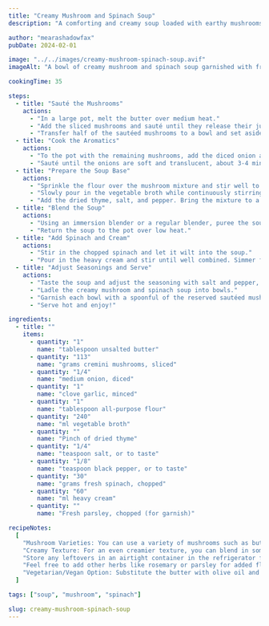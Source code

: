 ```yaml
---
title: "Creamy Mushroom and Spinach Soup"
description: "A comforting and creamy soup loaded with earthy mushrooms and nutritious spinach."

author: "mearashadowfax"
pubDate: 2024-02-01

image: "../../images/creamy-mushroom-spinach-soup.avif"
imageAlt: "A bowl of creamy mushroom and spinach soup garnished with fresh parsley"

cookingTime: 35

steps:
  - title: "Sauté the Mushrooms"
    actions:
      - "In a large pot, melt the butter over medium heat."
      - "Add the sliced mushrooms and sauté until they release their juices and become golden brown, about 8-10 minutes."
      - "Transfer half of the sautéed mushrooms to a bowl and set aside for garnish."
  - title: "Cook the Aromatics"
    actions:
      - "To the pot with the remaining mushrooms, add the diced onion and minced garlic."
      - "Sauté until the onions are soft and translucent, about 3-4 minutes."
  - title: "Prepare the Soup Base"
    actions:
      - "Sprinkle the flour over the mushroom mixture and stir well to coat evenly. Cook for 2 minutes to remove the raw flour taste."
      - "Slowly pour in the vegetable broth while continuously stirring to prevent lumps from forming."
      - "Add the dried thyme, salt, and pepper. Bring the mixture to a simmer and cook for 10-12 minutes, stirring occasionally, until slightly thickened."
  - title: "Blend the Soup"
    actions:
      - "Using an immersion blender or a regular blender, puree the soup until smooth and creamy."
      - "Return the soup to the pot over low heat."
  - title: "Add Spinach and Cream"
    actions:
      - "Stir in the chopped spinach and let it wilt into the soup."
      - "Pour in the heavy cream and stir until well combined. Simmer for an additional 5 minutes, allowing the flavors to meld together."
  - title: "Adjust Seasonings and Serve"
    actions:
      - "Taste the soup and adjust the seasoning with salt and pepper, if needed."
      - "Ladle the creamy mushroom and spinach soup into bowls."
      - "Garnish each bowl with a spoonful of the reserved sautéed mushrooms and a sprinkle of freshly chopped parsley."
      - "Serve hot and enjoy!"

ingredients:
  - title: ""
    items:
      - quantity: "1"
        name: "tablespoon unsalted butter"
      - quantity: "113"
        name: "grams cremini mushrooms, sliced"
      - quantity: "1/4"
        name: "medium onion, diced"
      - quantity: "1"
        name: "clove garlic, minced"
      - quantity: "1"
        name: "tablespoon all-purpose flour"
      - quantity: "240"
        name: "ml vegetable broth"
      - quantity: ""
        name: "Pinch of dried thyme"
      - quantity: "1/4"
        name: "teaspoon salt, or to taste"
      - quantity: "1/8"
        name: "teaspoon black pepper, or to taste"
      - quantity: "30"
        name: "grams fresh spinach, chopped"
      - quantity: "60"
        name: "ml heavy cream"
      - quantity: ""
        name: "Fresh parsley, chopped (for garnish)"

recipeNotes:
  [
    "Mushroom Varieties: You can use a variety of mushrooms such as button mushrooms, shiitake, or portobello for different flavor profiles.",
    "Creamy Texture: For an even creamier texture, you can blend in some cooked potatoes or add a dollop of sour cream before serving.",
    "Store any leftovers in an airtight container in the refrigerator for up to 3 days. Reheat gently on the stovetop, adding a splash of broth or cream if needed to thin the soup.",
    "Feel free to add other herbs like rosemary or parsley for added flavor, or a pinch of nutmeg for a hint of warmth.",
    "Vegetarian/Vegan Option: Substitute the butter with olive oil and use coconut cream instead of heavy cream for a vegan-friendly version.",
  ]

tags: ["soup", "mushroom", "spinach"]

slug: creamy-mushroom-spinach-soup
---
```

